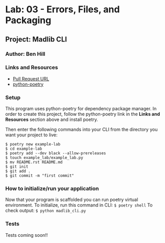 # Lab: 03 - Errors, Files, and Packaging
## Project: Madlib CLI
### Author: Ben Hill
### Links and Resources
- [Pull Request URL](https://github.com/ben-hill33/madlib-cli/compare/madlib?expand=1)
- [python-poetry](https://python-poetry.org/)
### Setup
This program uses python-poetry for dependency package manager. In order to create this project, follow the python-poetry link in the **Links and Resources** section above and install poetry.

Then enter the following commands into your CLI from the directory you want your project to live:
```
$ poetry new example-lab
$ cd example-lab
$ poetry add --dev black --allow-prereleases
$ touch example_lab/example_lab.py
$ mv README.rst README.md
$ git init
$ git add .
$ git commit -m "first commit"
```
### How to initialize/run your application
Now that your program is scaffolded you can run poetry virtual environment.
To initialize, run this command in CLI:
```$ poetry shell```
To check output:
```$ python madlib_cli.py```
### Tests
Tests coming soon!!